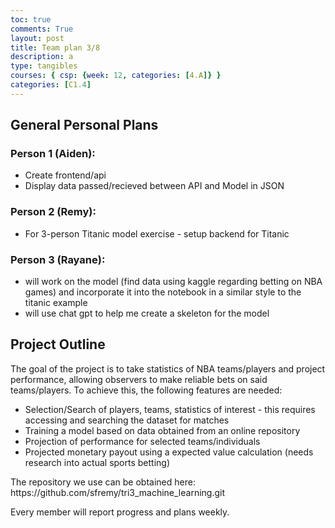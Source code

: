 ```yaml
---
toc: true
comments: True
layout: post
title: Team plan 3/8
description: a
type: tangibles
courses: { csp: {week: 12, categories: [4.A]} }
categories: [C1.4]
---
```

## General Personal Plans

### Person 1 (Aiden):
- Create frontend/api
- Display data passed/recieved between API and Model in JSON

### Person 2 (Remy):
- For 3-person Titanic model exercise - setup backend for Titanic

### Person 3 (Rayane):
- will work on the model (find data using kaggle regarding betting on NBA games) and incorporate it into the notebook in a similar style to the titanic example
- will use chat gpt to help me create a skeleton for the model

## Project Outline
<p>The goal of the project is to take statistics of NBA teams/players and project performance, allowing observers to make reliable bets on said teams/players. To achieve this, the following features are needed:</p>

- Selection/Search of players, teams, statistics of interest - this requires accessing and searching the dataset for matches
- Training a model based on data obtained from an online repository
- Projection of performance for selected teams/individuals
- Projected monetary payout using a expected value calculation (needs research into actual sports betting)

<p>The repository we use can be obtained here: https://github.com/sfremy/tri3_machine_learning.git</p>

<p>Every member will report progress and plans weekly.</p>